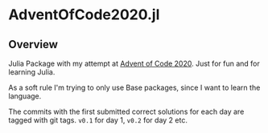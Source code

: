 # AdventOfCode2020.jl

## Overview
Julia Package with my attempt at [Advent of Code 2020](https://adventofcode.com/2020/).
Just for fun and for learning Julia.

As a soft rule I'm trying to only use Base packages, since I want to learn the
language.

The commits with the first submitted correct solutions for each day are tagged
with git tags. `v0.1` for day 1, `v0.2` for day 2 etc.
